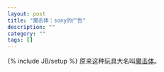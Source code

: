 ```yaml
---
layout: post
title: "魔击体：sony的广告"
description: ""
category: ""
tags: []
---
```

{% include JB/setup %}
原来这种玩具大名叫[魔击体](http://mojiti.com)。